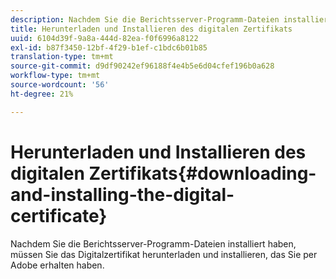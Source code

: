 ```yaml
---
description: Nachdem Sie die Berichtsserver-Programm-Dateien installiert haben, müssen Sie das Digitalzertifikat herunterladen und installieren, das Sie per Adobe erhalten haben.
title: Herunterladen und Installieren des digitalen Zertifikats
uuid: 6104d39f-9a8a-444d-82ea-f0f6996a8122
exl-id: b87f3450-12bf-4f29-b1ef-c1bdc6b01b85
translation-type: tm+mt
source-git-commit: d9df90242ef96188f4e4b5e6d04cfef196b0a628
workflow-type: tm+mt
source-wordcount: '56'
ht-degree: 21%

---
```


# Herunterladen und Installieren des digitalen Zertifikats{#downloading-and-installing-the-digital-certificate}

Nachdem Sie die Berichtsserver-Programm-Dateien installiert haben, müssen Sie das Digitalzertifikat herunterladen und installieren, das Sie per Adobe erhalten haben.
